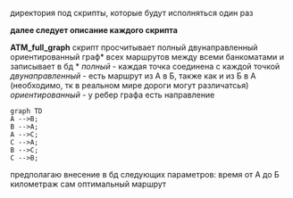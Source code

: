 директория под скрипты, которые будут исполняться один раз

**далее следует описание каждого скрипта**

**ATM_full_graph**
скрипт просчитывает полный двунаправленный ориентированный граф\* всех маршрутов между всеми банкоматами и записывает в бд
  \*
  *полный* - каждая точка соединена с каждой точкой
  *двунаправленный* - есть маршрут из А в Б, также как и из Б в А (необходимо, тк в реальном мире дороги могут различатсья)
  *ориентированный* - у ребер графа есть направление 
  ```mermaid
graph TD
A -->B;
B -->A;
A -->C;
C -->A;
B -->C;
C -->B;
```

  предполагаю внесение в бд следующих параметров:
  время от А до Б
  километраж
  сам оптимальный маршрут


